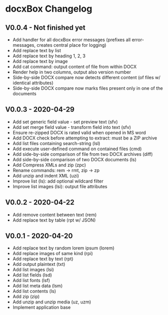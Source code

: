 docxBox Changelog
=================

V0.0.4 - Not finished yet
-------------------------
* Add handler for all docxBox error messages 
  (prefixes all error-messages, creates central place for logging)  
* Add replace text by list 
* Add replace text by heading 1, 2, 3 
* Add replace text by image
* Add cat command: output content of file from within DOCX 
* Render help in two columns, output also version number 
* Side-by-side DOCX compare now detects different content (of files w/ identical attributes)
* Side-by-side DOCX compare now marks files present only in one of the documents 

V0.0.3 - 2020-04-29
-------------------
* Add set generic field value - set preview text (sfv)
* Add set merge field value - transform field into text (sfv)
* Ensure re-zipped DOCX is rated valid when opened in MS word
* Add DOCX check before attempting to extract: must be a ZIP archive
* Add list files containing search-string (lsl)
* Add execute user-defined command on contained files (cmd)
* Add side-by-side comparison of file from two DOCX archives (diff)
* Add side-by-side comparison of two DOCX documents (ls)
* Add Compress XMLs and zip (zpc)
* Rename commands: rem -> rmt, zip -> zp
* Add unzip and indent XML (uzi)
* Improve list (ls): add optional wildcard filter
* Improve list images (lsi): output file attributes

V0.0.2 - 2020-04-22
-------------------
* Add remove content between text (rem)
* Add replace text by table (rpt w/ JSON)

V0.0.1 - 2020-04-20
-------------------
* Add replace text by random lorem ipsum (lorem)
* Add replace images of same kind (rpi)
* Add replace text by text (rpt)
* Add output plaintext (txt)
* Add list images (lsi)
* Add list fields (lsd)
* Add list fonts (lsf)
* Add list meta data (lsm)
* Add list contents (ls)
* Add zip (zip)
* Add unzip and unzip media (uz, uzm)
* Implement application base

